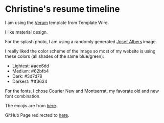 # Christine's resume timeline

I am using the [Verum](https://onepagelove.com/verum) template from Template Wire.

I like material design.

For the splash photo, I am using a randomly generated [Josef Albers](http://billyroh.com/albers/) image.

I really liked the color scheme of the image so most of my website is using these colors (all shades of the same blue/green):
* Lightest: #aee6dd
* Medium: #62bfb4
* Dark: #3d7d79
* Darkest: #1f3634

For the fonts, I chose Courier New and Montserrat, my favorate old and new font combination.

The emojis are from [here](https://afeld.github.io/emoji-css/).

GitHub Page redirected to [here](http://christineywang.com/).
